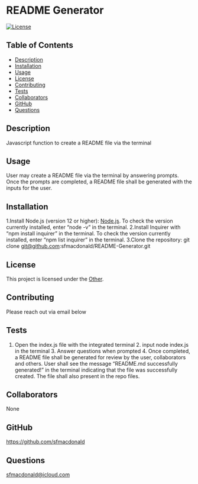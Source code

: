 # README Generator
[![License](https://img.shields.io/badge/license-Other-blue.svg)](https://opensource.org/licenses/Other)

## Table of Contents
* [Description](#description)
* [Installation](#installation)
* [Usage](#usage)
* [License](#license)
* [Contributing](#contributing)
* [Tests](#tests)
* [Collaborators](#collaborators)
* [GitHub](#github)
* [Questions](#questions)


## Description
Javascript function to create a README file via the terminal

## Usage
User may create a README file via the terminal by answering prompts. Once the prompts are completed, a README file shall be generated with the inputs for the user.

## Installation
1.Install Node.js (version 12 or higher): [Node.js](https://nodejs.org/). To check the version currently installed, enter  “node -v” in the terminal. 2.Install Inquirer with “npm install inquirer” in the terminal. To check the version currently installed, enter  “npm list inquirer” in the terminal.  3.Clone the repository: git clone git@github.com:sfmacdonald/README-Generator.git

## License
This project is licensed under the [Other](https://opensource.org/licenses/Other).

## Contributing
Please reach out via email below

## Tests
1. Open the index.js file with the integrated terminal  2. input node index.js in the terminal 3. Answer questions when prompted 4. Once completed, a README file shall be generated for review by the user, collaborators and others. User shall see the message “README.md successfully generated!” in the terminal indicating that the file was successfully created. The file shall also present in the repo files.

## Collaborators
None

## GitHub
https://github.com/sfmacdonald

## Questions
sfmacdonald@icloud.com
